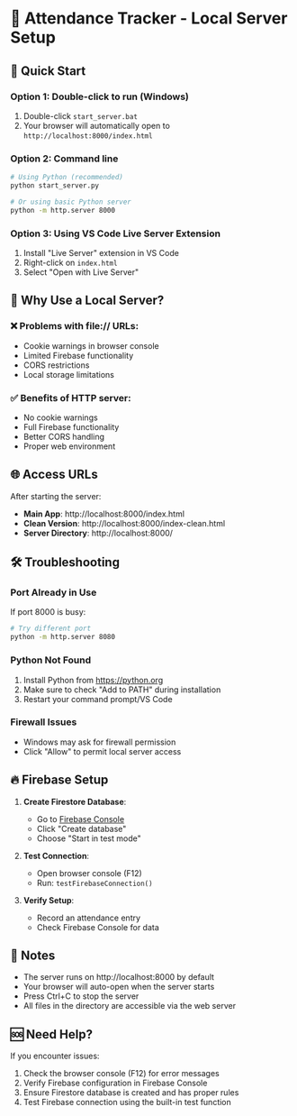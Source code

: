 # 🎯 Attendance Tracker - Local Server Setup

## 🚀 Quick Start

### Option 1: Double-click to run (Windows)
1. Double-click `start_server.bat`
2. Your browser will automatically open to `http://localhost:8000/index.html`

### Option 2: Command line
```bash
# Using Python (recommended)
python start_server.py

# Or using basic Python server
python -m http.server 8000
```

### Option 3: Using VS Code Live Server Extension
1. Install "Live Server" extension in VS Code
2. Right-click on `index.html`
3. Select "Open with Live Server"

## 🔧 Why Use a Local Server?

### ❌ Problems with file:// URLs:
- Cookie warnings in browser console
- Limited Firebase functionality
- CORS restrictions
- Local storage limitations

### ✅ Benefits of HTTP server:
- No cookie warnings
- Full Firebase functionality
- Better CORS handling
- Proper web environment

## 🌐 Access URLs

After starting the server:

- **Main App**: http://localhost:8000/index.html
- **Clean Version**: http://localhost:8000/index-clean.html
- **Server Directory**: http://localhost:8000/

## 🛠️ Troubleshooting

### Port Already in Use
If port 8000 is busy:
```bash
# Try different port
python -m http.server 8080
```

### Python Not Found
1. Install Python from https://python.org
2. Make sure to check "Add to PATH" during installation
3. Restart your command prompt/VS Code

### Firewall Issues
- Windows may ask for firewall permission
- Click "Allow" to permit local server access

## 🔥 Firebase Setup

1. **Create Firestore Database**:
   - Go to [Firebase Console](https://console.firebase.google.com/project/smstt-c0a67/firestore)
   - Click "Create database"
   - Choose "Start in test mode"

2. **Test Connection**:
   - Open browser console (F12)
   - Run: `testFirebaseConnection()`

3. **Verify Setup**:
   - Record an attendance entry
   - Check Firebase Console for data

## 📝 Notes

- The server runs on http://localhost:8000 by default
- Your browser will auto-open when the server starts
- Press Ctrl+C to stop the server
- All files in the directory are accessible via the web server

## 🆘 Need Help?

If you encounter issues:
1. Check the browser console (F12) for error messages
2. Verify Firebase configuration in Firebase Console
3. Ensure Firestore database is created and has proper rules
4. Test Firebase connection using the built-in test function
